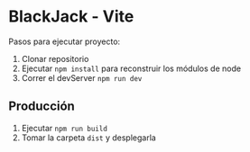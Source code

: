 # BlackJack - Vite 


Pasos para ejecutar proyecto:

1. Clonar repositorio
2. Ejecutar ```npm install``` para reconstruir los módulos de node
3. Correr el devServer ```npm run dev```


## Producción 

1. Ejecutar ```npm run build```
2. Tomar la carpeta ```dist``` y desplegarla